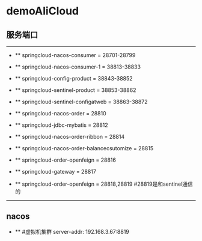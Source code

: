 # demoAliCloud


## 服务端口

***
* ** springcloud-nacos-consumer = 28701-28799
* ** springcloud-nacos-consumer-1 = 38813-38833
* ** springcloud-config-product = 38843-38852
* ** springcloud-sentinel-product = 38853-38862
* ** springcloud-sentinel-configatweb = 38863-38872

* ** springcloud-nacos-order = 28810
* ** springcloud-jdbc-mybatis = 28812
* ** springcloud-nacos-order-ribbon = 28814
* ** springcloud-nacos-order-balancecsutomize = 28815
* ** springcloud-order-openfeign = 28816
* ** springcloud-gateway = 28817
* ** springcloud-order-openfeign = 28818,28819 #28819是和sentinel通信的
***

## nacos
* ** #虚拟机集群 server-addr: 192.168.3.67:8819



